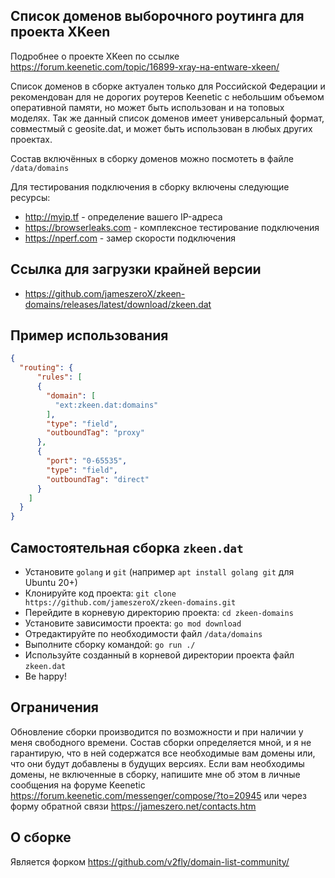 ## Список доменов выборочного роутинга для проекта XKeen

Подробнее о проекте XKeen по ссылке <https://forum.keenetic.com/topic/16899-xray-на-entware-xkeen/>

Список доменов в сборке актуален только для Российской Федерации и рекомендован для не дорогих роутеров Keenetic с небольшим объемом оперативной памяти, но может быть использован и на топовых моделях. Так же данный список доменов имеет универсальный формат, совместмый с geosite.dat, и может быть использован в любых других проектах.

Состав включённых в сборку доменов можно посмотеть в файле `/data/domains`

Для тестирования подключения в сборку включены следующие ресурсы:
- <http://myip.tf> - определение вашего IP-адреса
- <https://browserleaks.com> - комплексное тестирование подключения
- <https://nperf.com> - замер скорости подключения

## Ссылка для загрузки крайней версии

- <https://github.com/jameszeroX/zkeen-domains/releases/latest/download/zkeen.dat>

## Пример использования

```json
{
  "routing": {
      "rules": [
      {
        "domain": [
          "ext:zkeen.dat:domains"
        ],
        "type": "field",
        "outboundTag": "proxy"
      },
      {
        "port": "0-65535",
        "type": "field",
        "outboundTag": "direct"
      }
    ]
  }
}
```

## Самостоятельная сборка `zkeen.dat`

- Установите `golang` и `git` (например `apt install golang git` для Ubuntu 20+)
- Клонируйте код проекта: `git clone https://github.com/jameszeroX/zkeen-domains.git`
- Перейдите в корневую директорию проекта: `cd zkeen-domains`
- Установите зависимости проекта: `go mod download`
- Отредактируйте по необходимости файл `/data/domains`
- Выполните сборку командой: `go run ./`
- Используйте созданный в корневой директории проекта файл `zkeen.dat`
- Be happy!

## Ограничения
Обновление сборки производится по возможности и при наличии у меня свободного времени. Состав сборки определяется мной, и я не гарантирую, что в ней содержатся все необходимые вам домены или, что они будут добавлены в будущих версиях. Если вам необходимы домены, не включенные в сборку, напишите мне об этом в личные сообщения на форуме Keenetic <https://forum.keenetic.com/messenger/compose/?to=20945> или через форму обратной связи <https://jameszero.net/contacts.htm>

## О сборке
Является форком <https://github.com/v2fly/domain-list-community/>

